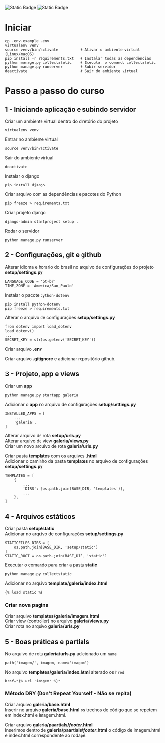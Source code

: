 ![Static Badge](https://img.shields.io/badge/Alura-%230b182c)
![Static Badge](https://img.shields.io/badge/Django-4.2.13-%23092E20?logoColor=ffffff)

# Iniciar

```
cp .env.example .env
virtualenv venv
source venv/bin/activate          # Ativar o ambiente virtual (Linux/macOS)
pip install -r requirements.txt   # Instalar todas as dependências
python manage.py collectstatic    # Executar o comando collectstatic
python manage.py runserver        # Subir servidor
deactivate                        # Sair do ambiente virtual
```

# Passo a passo do curso

## 1 - Iniciando aplicação e subindo servidor

Criar um ambiente virtual dentro do diretório do projeto

```
virtualenv venv
```

Entrar no ambiente virtual

```
source venv/bin/activate
```

Sair do ambiente virtual

```
deactivate
```

Instalar o django

```
pip install django
```

Criar arquivo com as dependências e pacotes do Python

```
pip freeze > requirements.txt
```

Criar projeto django

```
django-admin startproject setup .
```

Rodar o servidor

```
python manage.py runserver
```

## 2 - Configurações, git e github

Alterar idioma e horario do brasil no arquivo de configurações do projeto **setup/settings.py**

```
LANGUAGE_CODE = 'pt-br'
TIME_ZONE = 'America/Sao_Paulo'
```

Instalar o pacote `python-dotenv`

```
pip install python-dotenv
pip freeze > requirements.txt
```

Alterar o arquivo de configurações **setup/settings.py**

```
from dotenv import load_dotenv
load_dotenv()
...
SECRET_KEY = str(os.getenv('SECRET_KEY'))
```

Criar arquivo **.env**

Criar arquivo **.gitignore** e adicionar repositório github.

## 3 - Projeto, app e views

Criar um **app**

```
python manage.py startapp galeria
```

Adicionar o **app** no arquivo de configurações **setup/settings.py**

```
INSTALLED_APPS = [
    ...
    'galeria',
]
```

Alterar arquivo de rota **setup/urls.py**  
Alterar arquivo de view **galeria/views.py**  
Criar um novo arquivo de rota **galeria/urls.py**  

Criar pasta **templates** com os arquivos **.html**  
Adicionar o caminho da pasta **templates** no arquivo de configurações **setup/settings.py**

```
TEMPLATES = [
    {
        ...
        'DIRS': [os.path.join(BASE_DIR, 'templates')],
        ...
    },
]
```

## 4 - Arquivos estáticos

Criar pasta **setup/static**  
Adicionar no arquivo de configurações **setup/settings.py**

```
STATICFILES_DIRS = [
    os.path.join(BASE_DIR, 'setup/static')
]
STATIC_ROOT = os.path.join(BASE_DIR, 'static')
```

Executar o comando para criar a pasta **static**

```
python manage.py collectstatic
```

Adicionar no arquivo **template/galeria/index.html**

```
{% load static %}
```

### Criar nova pagina

Criar arquivo **templates/galeria/imagem.html**  
Criar view (controller) no arquivo **galeria/views.py**  
Criar rota no arquivo **galeria/urls.py**  

## 5 - Boas práticas e partials

No arquivo de rota **galeria/urls.py** adicionado um `name`

```
path('imagem/', imagem, name='imagem')
```

No arquivo **templates/galeria/index.html** alterado os `hred`

```
href="{% url 'imagem' %}"
```

### Método DRY (Don't Repeat Yourself - Não se repita)

Criar arquivo **galeria/base.html**  
Inserir no arquivo **galeria/base.html** os trechos de código que se repetem em index.html e imagem.html.

Criar arquivo **galeria/paartials/_footer_.html**  
Inserimos dentro de **galeria/paartials/_footer_.html** o código de imagem.html e index.html correspondente ao rodapé.
